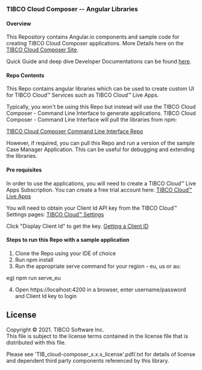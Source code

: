 ### TIBCO Cloud Composer -- Angular Libraries

#### Overview
This Repository contains Angular.io components and sample code for creating TIBCO Cloud Composer applications. More Details here on the [TIBCO Cloud Composer Site](https://tibcosoftware.github.io/TCSToolkit/).

Quick Guide and deep dive Developer Documentations can be found [here](https://tibcosoftware.github.io/TCSTK-Angular/).

#### Repo Contents
This Repo contains angular libraries which can be used to create custom UI for TIBCO Cloud™ Services such as TIBCO Cloud™ Live Apps.

Typically, you won't be using this Repo but instead will use the TIBCO Cloud Composer - Command Line Interface to generate applications. TIBCO Cloud Composer - Command Line Interface will pull the libraries from npm:

[TIBCO Cloud Composer Command Line Interface Repo](https://github.com/TIBCOSoftware/tcstk-cloud-cli)

However, if required, you can pull this Repo and run a version of the sample Case Manager Application. This can be useful for debugging and extending the libraries.

#### Pre requisites
In order to use the applications, you will need to create a TIBCO Cloud™ Live Apps Subscription. You can create a free trial account here:
[TIBCO Cloud™ Live Apps](https://www.tibco.com/products/tibco-cloud-live-apps)

You will need to obtain your Client Id API key from the TIBCO Cloud™ Settings pages:
[TIBCO Cloud™ Settings](https://account.cloud.tibco.com/manage/settings/advanced)

Click "Display Client Id" to get the key.
[Getting a Client ID](https://www.youtube.com/embed/MuzQDo1RPxU)

#### Steps to run this Repo with a sample application

1) Clone the Repo using your IDE of choice
2) Run npm install
3) Run the appropriate serve command for your region - eu, us or au:
  
  eg) npm run serve_eu
  
4) Open https://localhost:4200 in a browser, enter username/password and Client Id key to login

## License
Copyright © 2021. TIBCO Software Inc.<br>
This file is subject to the license terms contained in the license file that is distributed with this file.

Please see 'TIB_cloud-composer_x.x.x_license'.pdf/.txt for details of license and dependent third party components referenced by this library.

